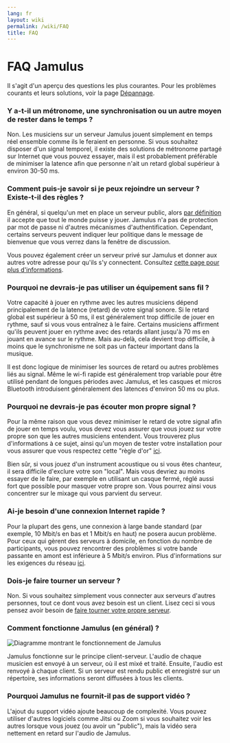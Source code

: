 ```yaml
---
lang: fr
layout: wiki
permalink: /wiki/FAQ
title: FAQ
---
```


# FAQ Jamulus

Il s'agit d'un aperçu des questions les plus courantes. Pour les problèmes courants et leurs solutions, voir la page [Dépannage](/wiki/Client-Troubleshooting).


### Y a-t-il un métronome, une synchronisation ou un autre moyen de rester dans le temps ?

Non. Les musiciens sur un serveur Jamulus jouent simplement en temps réel ensemble comme ils le feraient en personne. Si vous souhaitez disposer d'un signal temporel, il existe des solutions de métronome partagé sur Internet que vous pouvez essayer, mais il est probablement préférable de minimiser la latence afin que personne n'ait un retard global supérieur à environ 30-50 ms.

### Comment puis-je savoir si je peux rejoindre un serveur ? Existe-t-il des règles ?

En général, si quelqu'un met en place un serveur public, alors [par définition](/wiki/Choosing-a-Server-Type) il accepte que tout le monde puisse y jouer. Jamulus n'a pas de protection par mot de passe ni d'autres mécanismes d'authentification. Cependant, certains serveurs peuvent indiquer leur politique dans le message de bienvenue que vous verrez dans la fenêtre de discussion.

Vous pouvez également créer un serveur privé sur Jamulus et donner aux autres votre adresse pour qu'ils s'y connectent. Consultez [cette page pour plus d'informations](/wiki/Running-a-Server).

### Pourquoi ne devrais-je pas utiliser un équipement sans fil ?

Votre capacité à jouer en rythme avec les autres musiciens dépend principalement de la latence (retard) de votre signal sonore. Si le retard global est supérieur à 50 ms, il est généralement trop difficile de jouer en rythme, sauf si vous vous entraînez à le faire. Certains musiciens affirment qu'ils peuvent jouer en rythme avec des retards allant jusqu'à 70 ms en jouant en avance sur le rythme. Mais au-delà, cela devient trop difficile, à moins que le synchronisme ne soit pas un facteur important dans la musique.

Il est donc logique de minimiser les sources de retard ou autres problèmes liés au signal. Même le wi-fi rapide est généralement trop variable pour être utilisé pendant de longues périodes avec Jamulus, et les casques et micros Bluetooth introduisent généralement des latences d'environ 50 ms ou plus.

### Pourquoi ne devrais-je pas écouter mon propre signal ?

Pour la même raison que vous devez minimiser le retard de votre signal afin de jouer en temps voulu, vous devez vous assurer que vous jouez sur votre propre son que les autres musiciens entendent. Vous trouverez plus d'informations à ce sujet, ainsi qu'un moyen de tester votre installation pour vous assurer que vous respectez cette "règle d'or" [ici](/wiki/Client-Troubleshooting#vous-avez-tous-un-son-correct-mais-il-est-difficile-de-jouer-ensemble).

Bien sûr, si vous jouez d'un instrument acoustique ou si vous êtes chanteur, il sera difficile d'exclure votre son "local". Mais vous devriez au moins essayer de le faire, par exemple en utilisant un casque fermé, réglé aussi fort que possible pour masquer votre propre son. Vous pourrez ainsi vous concentrer sur le mixage qui vous parvient du serveur.

### Ai-je besoin d'une connexion Internet rapide ?

Pour la plupart des gens, une connexion à large bande standard (par exemple, 10 Mbit/s en bas et 1 Mbit/s en haut) ne posera aucun problème. Pour ceux qui gèrent des serveurs à domicile, en fonction du nombre de participants, vous pouvez rencontrer des problèmes si votre bande passante en amont est inférieure à 5 Mbit/s environ. Plus d'informations sur les exigences du réseau [ici](/wiki/Network-Requirements).

### Dois-je faire tourner un serveur ?

Non. Si vous souhaitez simplement vous connecter aux serveurs d'autres personnes, tout ce dont vous avez besoin est un client. Lisez ceci si vous pensez avoir besoin de [faire tourner votre propre serveur](/wiki/Running-a-Server).

### Comment fonctionne Jamulus (en général) ?

<img src="{{site.url}}/assets/img/fr-screenshots/diagram-overview.png" loading="lazy" alt="Diagramme montrant le fonctionnement de Jamulus">


Jamulus fonctionne sur le principe client-serveur. L'audio de chaque musicien est envoyé à un serveur, où il est mixé et traité. Ensuite, l'audio est renvoyé à chaque client. Si un serveur est rendu public et enregistré sur un répertoire, ses informations seront diffusées à tous les clients.

### Pourquoi Jamulus ne fournit-il pas de support vidéo ?

L'ajout du support vidéo ajoute beaucoup de complexité. Vous pouvez utiliser d'autres logiciels comme Jitsi ou Zoom si vous souhaitez voir les autres lorsque vous jouez (ou avoir un "public"), mais la vidéo sera nettement en retard sur l'audio de Jamulus.

